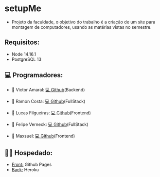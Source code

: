 # setupMe
- Projeto da faculdade, o objetivo do trabalho é a criação de um site para montagem de computadores, usando as matérias vistas no semestre.

## Requisitos:
 - Node 14.16.1
 - PostgreSQL 13

## :computer: Programadores:
  - :speech_balloon: Victor Amaral: [:computer: Github](https://github.com/Fri5Day)(Backend)

  - :speech_balloon: Ramon Costa: [:computer: Github](https://github.com/Gaspor)(FullStack)

  - :speech_balloon: Lucas Filgueiras: [:computer: Github](https://github.com/LucasFilgueiras)(Frontend)

  - :speech_balloon: Felipe Verneck: [:computer: Github](https://github.com/FelipeVerneck)(FullStack)

  - :speech_balloon: Maxsuel: [:computer: Github](https://github.com/X86Max)(Frontend)

## :man_student: Hospedado:
  - [Front:](https://gaspor.github.io/setupMe/) Github Pages
  - [Back:](setupme.herokuapp.com) Heroku
